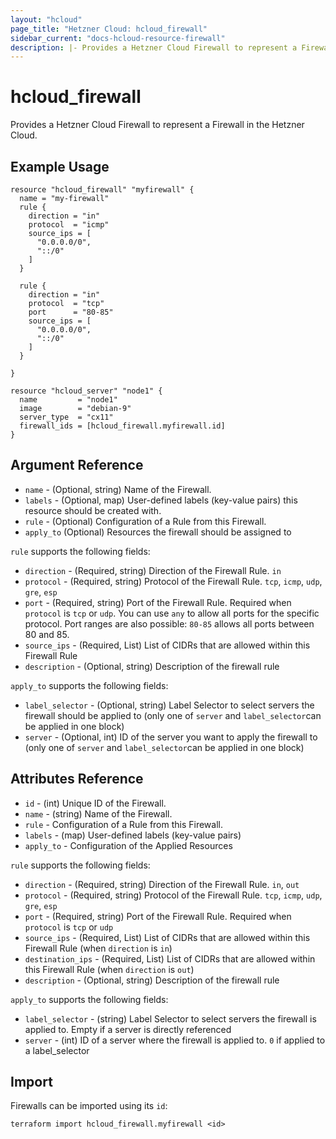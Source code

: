 ```yaml
---
layout: "hcloud"
page_title: "Hetzner Cloud: hcloud_firewall"
sidebar_current: "docs-hcloud-resource-firewall"
description: |- Provides a Hetzner Cloud Firewall to represent a Firewall in the Hetzner Cloud.
---
```


# hcloud_firewall

Provides a Hetzner Cloud Firewall to represent a Firewall in the Hetzner Cloud.

## Example Usage

```hcl
resource "hcloud_firewall" "myfirewall" {
  name = "my-firewall"
  rule {
    direction = "in"
    protocol  = "icmp"
    source_ips = [
      "0.0.0.0/0",
      "::/0"
    ]
  }

  rule {
    direction = "in"
    protocol  = "tcp"
    port      = "80-85"
    source_ips = [
      "0.0.0.0/0",
      "::/0"
    ]
  }

}

resource "hcloud_server" "node1" {
  name         = "node1"
  image        = "debian-9"
  server_type  = "cx11"
  firewall_ids = [hcloud_firewall.myfirewall.id]
}
```

## Argument Reference

- `name` - (Optional, string) Name of the Firewall.
- `labels` - (Optional, map) User-defined labels (key-value pairs) this resource should be created with.
- `rule` - (Optional) Configuration of a Rule from this Firewall.
- `apply_to` (Optional) Resources the firewall should be assigned to

`rule` supports the following fields:

- `direction` - (Required, string) Direction of the Firewall Rule. `in`
- `protocol` - (Required, string) Protocol of the Firewall Rule. `tcp`, `icmp`, `udp`, `gre`, `esp`
- `port` - (Required, string) Port of the Firewall Rule. Required when `protocol` is `tcp` or `udp`. You can use `any`
  to allow all ports for the specific protocol. Port ranges are also possible: `80-85` allows all ports between 80 and
  85.
- `source_ips` - (Required, List) List of CIDRs that are allowed within this Firewall Rule
- `description` - (Optional, string) Description of the firewall rule

`apply_to` supports the following fields:

- `label_selector` - (Optional, string) Label Selector to select servers the firewall should be applied to (only one
  of `server` and `label_selector`can be applied in one block)
- `server` - (Optional, int) ID of the server you want to apply the firewall to (only one of `server`
  and `label_selector`can be applied in one block)

## Attributes Reference

- `id` - (int) Unique ID of the Firewall.
- `name` - (string) Name of the Firewall.
- `rule` - Configuration of a Rule from this Firewall.
- `labels` - (map) User-defined labels (key-value pairs)
- `apply_to` - Configuration of the Applied Resources

`rule` supports the following fields:
- `direction` - (Required, string) Direction of the Firewall Rule. `in`, `out`
- `protocol` - (Required, string) Protocol of the Firewall Rule. `tcp`, `icmp`, `udp`, `gre`, `esp`
- `port` - (Required, string) Port of the Firewall Rule. Required when `protocol` is `tcp` or `udp`
- `source_ips` - (Required, List) List of CIDRs that are allowed within this Firewall Rule (when `direction` is `in`)
- `destination_ips` - (Required, List) List of CIDRs that are allowed within this Firewall Rule (when `direction`
  is `out`)
- `description` - (Optional, string) Description of the firewall rule

`apply_to` supports the following fields:
- `label_selector` - (string) Label Selector to select servers the firewall is applied to. Empty if a server is directly
  referenced
- `server` - (int) ID of a server where the firewall is applied to. `0` if applied to a label_selector

## Import

Firewalls can be imported using its `id`:

```
terraform import hcloud_firewall.myfirewall <id>
```
